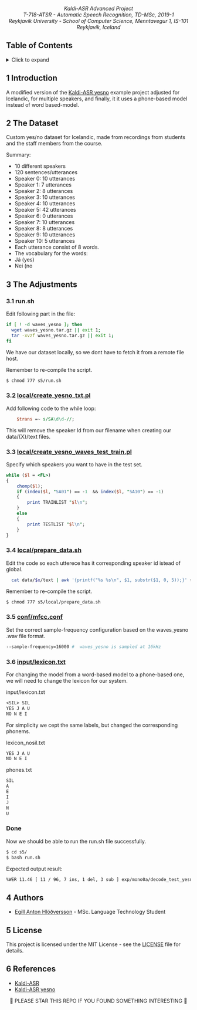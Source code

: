 <p align="center"><i>
  Kaldi-ASR  Advanced Project <br/>
  T-718-ATSR - Automatic Speech Recognition, TD-MSc, 2019-1 <br/>
  Reykjavik University - School of Computer Science, Menntavegur 1, IS-101 Reykjavik, Iceland
</i></p>

## Table of Contents
<!-- ⛔️ MD-MAGIC-EXAMPLE:START (TOC:collapse=true&collapseText=Click to expand) -->
<details>
<summary>Click to expand</summary>

1. [Introduction](#1-introduction)
2. [The Dataset](#2-the-dataset)
3. [The Adjustments](#3-the-adjustments)
    * [run.sh](#31-run.sh)
    * [create_yesno_txt.pl](#32-localcreate_yesno_txtpl)
		* [create_yesno_waves_test_train.pl](#33-localcreate_yesno_txtpl)
		* [prepare_data.sh](#34-localprepare_datash)
		* [mfcc.conf](#35-confmfccconf)
4. [Authors](#5-authors)
5. [License](#6-license)
6. [References](#7-references)

</details>
<!-- ⛔️ MD-MAGIC-EXAMPLE:END -->

## 1 Introduction
A modified version of the [Kaldi-ASR yesno](https://github.com/kaldi-asr/kaldi/tree/master/egs/yesno) example project adjusted for Icelandic, for multiple speakers, and finally, it it uses a phone-based model instead of word based-model.


## 2 The Dataset
Custom yes/no dataset for Icelandic, made from recordings from students and the staff members from the course.

Summary:
* 10 different speakers
* 120 sentences/utterances  
 * Speaker 0: 10 utterances
 * Speaker 1: 7 utterances
 * Speaker 2: 8 utterances
 * Speaker 3: 10 utterances
 * Speaker 4: 10 utterances
 * Speaker 5: 42 utterances
 * Speaker 6: 0 utterances
 * Speaker 7: 10 utterances
 * Speaker 8: 8 utterances
 * Speaker 9: 10 utterances
 * Speaker 10: 5 utterances
* Each utterance consist of 8 words.
* The vocabulary for the words:
 * Já (yes)
 * Nei (no

## 3 The Adjustments

### 3.1 run.sh

Edit following part in the file:

```bash
if [ ! -d waves_yesno ]; then
  wget waves_yesno.tar.gz || exit 1;
  tar -xvzf waves_yesno.tar.gz || exit 1;
fi
```

We have our dataset locally, so we dont have to fetch it from a remote file host.

Remember to re-compile the script.
```bash
$ chmod 777 s5/run.sh
```

### 3.2 [local/create_yesno_txt.pl](s5/local/create_yesno_txt.pl)

Add following code to the while loop:

```perl
    $trans =~ s/SA\d\d-//;
```

This will remove the speaker Id from our filename when creating our data/{X}/text files.


### 3.3 [local/create_yesno_waves_test_train.pl](s5/local/create_yesno_waves_test_train.pl)

Specify which speakers you want to have in the test set.

```perl
while ($l = <FL>)
{
	chomp($l);
	if (index($l, "SA01") == -1  && index($l, "SA10") == -1)
	{
		print TRAINLIST "$l\n";
	}
	else
	{
		print TESTLIST "$l\n";
	}
}
```

### 3.4 [local/prepare_data.sh](s5/local/prepare_data.sh) 

Edit the code so each utterece has it corresponding speaker id istead of global.

```bash
  cat data/$x/text | awk '{printf("%s %s\n", $1, substr($1, 0, 5));}' > data/$x/utt2spk
```

Remember to re-compile the script.
```bash
$ chmod 777 s5/local/prepare_data.sh 
```

### 3.5 [conf/mfcc.conf](s5/conf/mfcc.conf)
Set the correct sample-frequency configuration based on the waves_yesno .wav file format.

```bash
--sample-frequency=16000 #  waves_yesno is sampled at 16kHz
```
### 3.6 [input/lexicon.txt](s5/input/lexicon.txt)
For changing the model from a word-based model to a phone-based one, we will need to change the lexicon for our system.

input/lexicon.txt

```txt
<SIL> SIL
YES J A U
NO N E I
```

For simplicity we cept the same labels, but changed the corresponding phonems.


lexicon_nosil.txt

```txt
YES J A U
NO N E I
```

phones.txt

```txt
SIL
A
E
I
J
N
U
```

### Done

Now we should be able to run the run.sh file successfully.

```bash
$ cd s5/
$ bash run.sh
```

Expected output result:

```bash
%WER 11.46 [ 11 / 96, 7 ins, 1 del, 3 sub ] exp/mono0a/decode_test_yesno/wer_14_1.0
```

## 4 Authors
* [Egill Anton Hlöðversson](https://github.com/egillanton) - MSc. Language Technology Student

## 5 License
This project is licensed under the MIT License - see the [LICENSE](LICENSE) file for details.

## 6 References
* [Kaldi-ASR](http://kaldi-asr.org/)
* [Kaldi-ASR yesno](https://github.com/kaldi-asr/kaldi/tree/master/egs/yesno)

<p align="center">
🌟 PLEASE STAR THIS REPO IF YOU FOUND SOMETHING INTERESTING 🌟
</p>